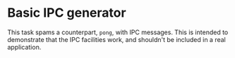 # Basic IPC generator

This task spams a counterpart, `pong`, with IPC messages. This is intended to
demonstrate that the IPC facilities work, and shouldn't be included in a real
application.
